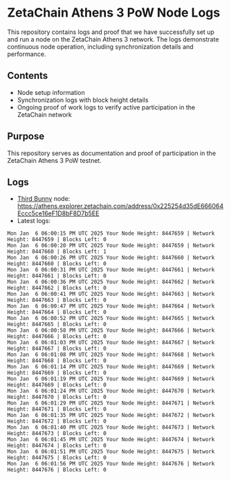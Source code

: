 # ZetaChain Athens 3 PoW Node Logs
This repository contains logs and proof that we have successfully set up and run a node on the ZetaChain Athens 3 network. The logs demonstrate continuous node operation, including synchronization details and performance.

## Contents
- Node setup information
- Synchronization logs with block height details
- Ongoing proof of work logs to verify active participation in the ZetaChain network

## Purpose
This repository serves as documentation and proof of participation in the ZetaChain Athens 3 PoW testnet.

## Logs

- [Third Bunny](https://thirdbunny.xyz/) node: https://athens.explorer.zetachain.com/address/0x225254d35dE666064Eccc5ce16eF1D8bF8D7b5EE
- Latest logs:
```
Mon Jan  6 06:00:15 PM UTC 2025 Your Node Height: 8447659 | Network Height: 8447659 | Blocks Left: 0
Mon Jan  6 06:00:20 PM UTC 2025 Your Node Height: 8447659 | Network Height: 8447660 | Blocks Left: 1
Mon Jan  6 06:00:26 PM UTC 2025 Your Node Height: 8447660 | Network Height: 8447660 | Blocks Left: 0
Mon Jan  6 06:00:31 PM UTC 2025 Your Node Height: 8447661 | Network Height: 8447661 | Blocks Left: 0
Mon Jan  6 06:00:36 PM UTC 2025 Your Node Height: 8447662 | Network Height: 8447662 | Blocks Left: 0
Mon Jan  6 06:00:41 PM UTC 2025 Your Node Height: 8447663 | Network Height: 8447663 | Blocks Left: 0
Mon Jan  6 06:00:47 PM UTC 2025 Your Node Height: 8447664 | Network Height: 8447664 | Blocks Left: 0
Mon Jan  6 06:00:52 PM UTC 2025 Your Node Height: 8447665 | Network Height: 8447665 | Blocks Left: 0
Mon Jan  6 06:00:58 PM UTC 2025 Your Node Height: 8447666 | Network Height: 8447666 | Blocks Left: 0
Mon Jan  6 06:01:03 PM UTC 2025 Your Node Height: 8447667 | Network Height: 8447667 | Blocks Left: 0
Mon Jan  6 06:01:08 PM UTC 2025 Your Node Height: 8447668 | Network Height: 8447668 | Blocks Left: 0
Mon Jan  6 06:01:14 PM UTC 2025 Your Node Height: 8447669 | Network Height: 8447669 | Blocks Left: 0
Mon Jan  6 06:01:19 PM UTC 2025 Your Node Height: 8447669 | Network Height: 8447669 | Blocks Left: 0
Mon Jan  6 06:01:24 PM UTC 2025 Your Node Height: 8447670 | Network Height: 8447670 | Blocks Left: 0
Mon Jan  6 06:01:29 PM UTC 2025 Your Node Height: 8447671 | Network Height: 8447671 | Blocks Left: 0
Mon Jan  6 06:01:35 PM UTC 2025 Your Node Height: 8447672 | Network Height: 8447672 | Blocks Left: 0
Mon Jan  6 06:01:40 PM UTC 2025 Your Node Height: 8447673 | Network Height: 8447673 | Blocks Left: 0
Mon Jan  6 06:01:45 PM UTC 2025 Your Node Height: 8447674 | Network Height: 8447674 | Blocks Left: 0
Mon Jan  6 06:01:51 PM UTC 2025 Your Node Height: 8447675 | Network Height: 8447675 | Blocks Left: 0
Mon Jan  6 06:01:56 PM UTC 2025 Your Node Height: 8447676 | Network Height: 8447676 | Blocks Left: 0
```
